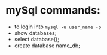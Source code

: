 # mySql commands:

- to login into ```mysql -u user_name -p``` 
- show databases;
- select database();
- create database name_db;
